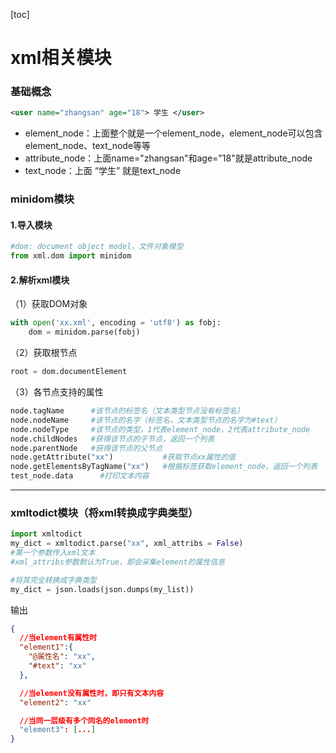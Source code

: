 [toc]
# xml相关模块
### 基础概念
```xml
<user name="zhangsan" age="18"> 学生 </user>
```
* element_node：上面整个就是一个element_node，element_node可以包含element_node、text_node等等
* attribute_node：上面name="zhangsan"和age="18"就是attribute_node
* text_node：上面 “学生” 就是text_node
### minidom模块
#### 1.导入模块
```python
#dom: document object model，文件对象模型
from xml.dom import minidom
```
#### 2.解析xml模块
（1）获取DOM对象
```python
with open('xx.xml', encoding = 'utf8') as fobj:
    dom = minidom.parse(fobj)
```
（2）获取根节点
```python
root = dom.documentElement
```
（3）各节点支持的属性
```python
node.tagName      #该节点的标签名（文本类型节点没有标签名）
node.nodeName     #该节点的名字（标签名，文本类型节点的名字为#text）
node.nodeType     #该节点的类型，1代表element_node，2代表attribute_node
node.childNodes   #获得该节点的子节点，返回一个列表
node.parentNode   #获得该节点的父节点
node.getAttribute("xx")           #获取节点xx属性的值
node.getElementsByTagName("xx")   #根据标签获取element_node，返回一个列表
test_node.data      #打印文本内容
```
***
### xmltodict模块（将xml转换成字典类型）
```python
import xmltodict
my_dict = xmltodict.parse("xx", xml_attribs = False)     
#第一个参数传入xml文本
#xml_attribs参数默认为True，即会采集element的属性信息

#将其完全转换成字典类型
my_dict = json.loads(json.dumps(my_list))
```
输出
```json
{
  //当element有属性时
  "element1":{
    "@属性名": "xx",
    "#text": "xx"
  },

  //当element没有属性时，即只有文本内容
  "element2": "xx"

  //当同一层级有多个同名的element时
  "element3": [...]
}
```
